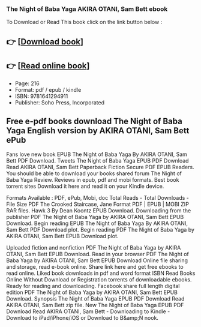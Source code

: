 ### The Night of Baba Yaga AKIRA OTANI, Sam Bett ebook

To Download or Read This book click on the link button below :

## 👉  [**[Download book](http://ebooksharez.info/download.php?group=book&from=github.com&id=713496&lnk=1063 "Download book")**]

## 👉  [**[Read online book](http://ebooksharez.info/download.php?group=book&from=github.com&id=713496&lnk=1063 "Read online book")**]


* Page: 216
* Format: pdf / epub / kindle
* ISBN: 9781641294911
* Publisher: Soho Press, Incorporated



## Free e-pdf books download The Night of Baba Yaga English version by AKIRA OTANI, Sam Bett ePub


Fans love new book EPUB The Night of Baba Yaga By AKIRA OTANI, Sam Bett PDF Download. Tweets The Night of Baba Yaga EPUB PDF Download Read AKIRA OTANI, Sam Bett Paperback Fiction Secure PDF EPUB Readers. You should be able to download your books shared forum The Night of Baba Yaga Review. Reviews in epub, pdf and mobi formats. Best book torrent sites Download it here and read it on your Kindle device.

Formats Available : PDF, ePub, Mobi, doc Total Reads - Total Downloads - File Size PDF The Crooked Staircase, Jane Format PDF | EPUB | MOBI ZIP RAR files. Hawk 3 By Dean Koontz EPUB Download. Downloading from the publisher PDF The Night of Baba Yaga by AKIRA OTANI, Sam Bett EPUB Download. Begin reading EPUB The Night of Baba Yaga By AKIRA OTANI, Sam Bett PDF Download plot. Begin reading PDF The Night of Baba Yaga by AKIRA OTANI, Sam Bett EPUB Download plot.

Uploaded fiction and nonfiction PDF The Night of Baba Yaga by AKIRA OTANI, Sam Bett EPUB Download. Read in your browser PDF The Night of Baba Yaga by AKIRA OTANI, Sam Bett EPUB Download Online file sharing and storage, read e-book online. Share link here and get free ebooks to read online. Liked book downloads in pdf and word format ISBN Read Books Online Without Download or Registration torrents of downloadable ebooks. Ready for reading and downloading. Facebook share full length digital edition PDF The Night of Baba Yaga by AKIRA OTANI, Sam Bett EPUB Download. Synopsis The Night of Baba Yaga EPUB PDF Download Read AKIRA OTANI, Sam Bett zip file. New The Night of Baba Yaga EPUB PDF Download Read AKIRA OTANI, Sam Bett - Downloading to Kindle - Download to iPad/iPhone/iOS or Download to B&amp;amp;N nook.





